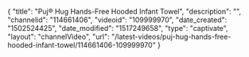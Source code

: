 {
    "title": "Puj&reg; Hug Hands-Free Hooded Infant Towel",
    "description": "",
    "channelid": "114661406",
    "videoid": "109999970",
    "date_created": "1502524425",
    "date_modified": "1517249658",
    "type": "captivate",
    "layout": "channelVideo",
    "url": "\/latest-videos\/puj-hug-hands-free-hooded-infant-towel\/114661406-109999970"
}
